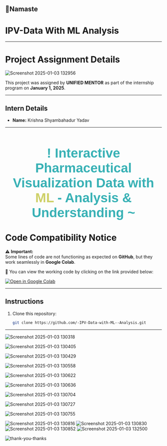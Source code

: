 

## 🙏Namaste 
# IPV-Data With ML Analysis

-----------


# Project Assignment Details

![Screenshot 2025-01-03 132956](https://github.com/user-attachments/assets/1c1d3042-a2d9-409a-b893-7f6631f99734)

This project was assigned by **UNIFIED MENTOR** as part of the internship program on **January 1, 2025**.  

---

## Intern Details  
- **Name:** Krishna Shyambahadur Yadav  

---
<h1 style="text-align: center; font-size: 3em; color: #38B1B5; font-family: 'Arial', sans-serif;">
   ! Interactive Pharmaceutical Visualization Data with <span style="color: #CED067;">ML</span> - Analysis & Understanding ~
</h1>



# Code Compatibility Notice

⚠️ **Important:**  
Some lines of code are not functioning as expected on **GitHub**, but they work seamlessly in **Google Colab**.  

🔗 You can view the working code by clicking on the link provided below:  

[![Open in Google Colab](https://colab.research.google.com/assets/colab-badge.svg)](https://colab.research.google.com/drive/1QdSrhu_ULj6yMJ-lOg7BAmc1PKO9q1tZ?usp=sharing)

---

## Instructions
1. Clone this repository:
   ```bash
   git clone https://github.com/-IPV-Data-with-ML--Analysis.git


---

![Screenshot 2025-01-03 130318](https://github.com/user-attachments/assets/ba4dbfb2-d03f-49b9-88b8-68024119f440)



![Screenshot 2025-01-03 130405](https://github.com/user-attachments/assets/d4a5a888-48d7-4f94-9ecc-448d415b81cd)





![Screenshot 2025-01-03 130429](https://github.com/user-attachments/assets/6186deb2-e4de-44b4-8409-4ff0a989922f)





![Screenshot 2025-01-03 130558](https://github.com/user-attachments/assets/0cd98717-7001-414a-824e-da4b37f26942)




![Screenshot 2025-01-03 130622](https://github.com/user-attachments/assets/a53f1086-9d6a-47b8-8a5e-bbf70ea9951e)




![Screenshot 2025-01-03 130636](https://github.com/user-attachments/assets/eb6580dd-3e8a-4acf-8bfd-d9743d3b16e0)



![Screenshot 2025-01-03 130704](https://github.com/user-attachments/assets/21ddc1d1-a9a4-46e4-8f61-bb353a9b326c)




![Screenshot 2025-01-03 130727](https://github.com/user-attachments/assets/088832f1-cfe1-421c-97fb-fcd82e0f0201)



![Screenshot 2025-01-03 130755](https://github.com/user-attachments/assets/f75984fe-d0f2-477f-ae63-12f849270a53)

![Screenshot 2025-01-03 130816](https://github.com/user-attachments/assets/18e5bdf6-ef0e-4f59-86b1-4dc0f344a003)
![Screenshot 2025-01-03 130830](https://github.com/user-attachments/assets/c39ded83-144b-41c8-b783-49cecfd4f767)
![Screenshot 2025-01-03 130852](https://github.com/user-attachments/assets/52b49212-2612-4914-a04d-2d6c98a4e026)
![Screenshot 2025-01-03 132500](https://github.com/user-attachments/assets/e65983af-78b8-4055-9cf5-746d32fc0026)



![thank-you-thanks](https://github.com/user-attachments/assets/21a34887-e103-4f8f-9649-2134906f488a)



